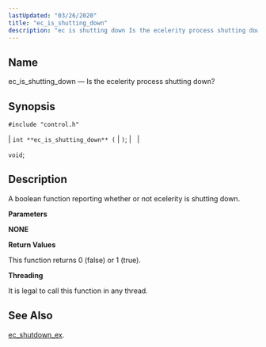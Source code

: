 ```yaml
---
lastUpdated: "03/26/2020"
title: "ec_is_shutting_down"
description: "ec is shutting down Is the ecelerity process shutting down int ec is shutting down void A boolean function reporting whether or not ecelerity is shutting down NONE This function returns 0 false or 1 true It is legal to call this function in any thread ec shutdown ex..."
---
```


<a name="apis.ec_is_shutting_down"></a> 
## Name

ec_is_shutting_down — Is the ecelerity process shutting down?

## Synopsis

`#include "control.h"`

| `int **ec_is_shutting_down** (` | `)`; |   |

`void`;<a name="idp49337152"></a> 
## Description

A boolean function reporting whether or not ecelerity is shutting down.

**<a name="idp49338416"></a> Parameters**

**NONE**

**<a name="idp49340032"></a> Return Values**

This function returns 0 (false) or 1 (true).

**<a name="idp49340976"></a> Threading**

It is legal to call this function in any thread.

<a name="idp49342080"></a> 
## See Also

[ec_shutdown_ex](/momentum/3/3-api/apis-ec-shutdown-ex).